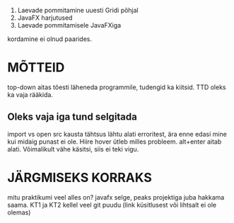 1. Laevade pommitamine uuesti Gridi põhjal
2. JavaFX harjutused
3. Laevade pommitamisele JavaFXiga

kordamine ei olnud paarides.


# MÕTTEID

top-down aitas tõesti läheneda programmile, tudengid ka kiitsid. TTD oleks ka vaja rääkida.

## Oleks vaja iga tund selgitada
import vs open
src kausta tähtsus
lähtu alati erroritest, ära enne edasi mine kui midaig punast ei ole.
Hiire hover ütleb milles probleem.
alt+enter aitab alati.
Võimalikult vähe käsitsi, siis ei teki vigu.




# JÄRGMISEKS KORRAKS

mitu praktikumi veel alles on?
javafx selge, peaks projektiga juba hakkama saama.
KT1 ja KT2
kellel veel git puudu (link küsitlusest või lihtsalt ei ole olemas)
